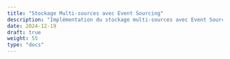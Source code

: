 ```yaml
---
title: "Stockage Multi-sources avec Event Sourcing"
description: "Implémentation du stockage multi-sources avec Event Sourcing pour une persistance distribuée"
date: 2024-12-19
draft: true
weight: 55
type: "docs"
---
```

